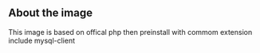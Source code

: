 ## About the image
This image is based on offical php then preinstall with commom extension include mysql-client